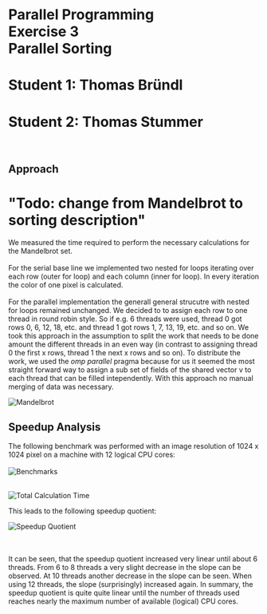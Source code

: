 # Parallel Programming<br/>Exercise 3<br/>Parallel Sorting

# Student 1: Thomas Bründl

# Student 2: Thomas Stummer

<br/>

## Approach

# <b>"Todo: change from Mandelbrot to sorting description"</b>

We measured the time required to perform the necessary calculations for the Mandelbrot set.<br/><br/>
For the serial base line we implemented two nested for loops iterating over each row (outer for loop) and each column (inner for loop). In every iteration the color of one pixel is calculated.<br/><br/>
For the parallel implementation the generall general strucutre with nested for loops remained unchanged. We decided to to assign each row to one thread in round robin style. So if e.g. 6 threads were used, thread 0 got rows 0, 6, 12, 18, etc. and thread 1 got rows 1, 7, 13, 19, etc. and so on. We took this approach in the assumption to split the work that needs to be done amount the different threads in an even way (in contrast to assigning thread 0 the first x rows, thread 1 the next x rows and so on). To distribute the work, we used the <i>omp parallel</i> pragma because for us it seemed the most straight forward way to assign a sub set of fields of the shared vector v to each thread that can be filled intependently. With this approach no manual merging of data was necessary.

![Mandelbrot](./Screenshots/Mandelbrot.png)

<div style="page-break-after: always"></div>

## Speedup Analysis

The following benchmark was performed with an image resolution of 1024 x 1024 pixel on a machine with 12 logical CPU cores:
<br/><br/>
![Benchmarks](./Screenshots/ConsoleOutput.png)
<br/><br/>

![Total Calculation Time](./Screenshots/TotalCalcTime.png)

<div style="page-break-after: always"></div>
This leads to the following speedup quotient:

![Speedup Quotient](./Screenshots/SpeedupQuotient.png)

<br/><br/>
It can be seen, that the speedup quotient increased very linear until about 6 threads. From 6 to 8 threads a very slight decrease in the slope can be observed. At 10 threads another decrease in the slope can be seen. When using 12 threads, the slope (surprisingly) increased again. In summary, the speedup quotient is quite quite linear until the number of threads used reaches nearly the maximum number of available (logical) CPU cores.
